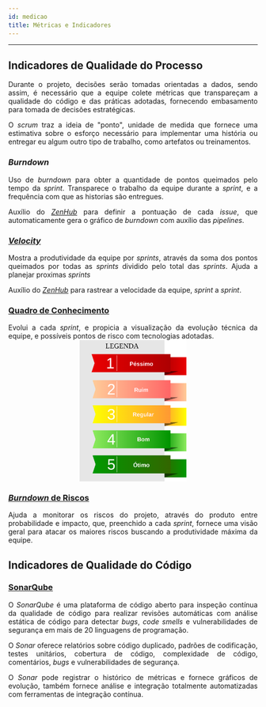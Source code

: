 ```yaml
---
id: medicao    
title: Métricas e Indicadores
---
```


***

## Indicadores de Qualidade do Processo

<p align="justify">
Durante o projeto, decisões serão tomadas orientadas a dados, sendo assim, é necessário que a equipe colete métricas que transpareçam a qualidade do código e das práticas adotadas, fornecendo embasamento para tomada de decisões estratégicas.
</p>  

<p align="justify">
O <i>scrum</i> traz a ideia de "ponto", unidade de medida que fornece uma estimativa sobre o esforço necessário para implementar uma história ou entregar eu algum outro tipo de trabalho, como artefatos ou treinamentos.
</p>  

### _Burndown_   

<p align="justify">
Uso de <i>burndown</i> para obter a quantidade de pontos queimados pelo tempo da <i>sprint</i>.
Transparece o trabalho da equipe durante a <i>sprint</i>, e a frequência com que as historias são entregues.
</p>  
<p align="justify">
Auxílio do <a href="https://www.zenhub.com/blog/burndown-charts-in-github/"><i>ZenHub</i></a> para definir a pontuação de cada <i>issue</i>, que automaticamente gera o gráfico de <i>burndown</i> com auxílio das <i>pipelines</i>.
</p>  

### [_Velocity_]()  

<p align="justify">
Mostra a produtividade da equipe por <i>sprints</i>, através da soma dos pontos queimados por todas as <i>sprints</i> dividido pelo total das <i>sprints</i>.
Ajuda a planejar proximas <i>sprints</i>

Auxílio do <a href="https://www.zenhub.com/blog/track-your-speed-of-work-with-agile-velocity-charts/"><i>ZenHub</i></a> para rastrear a velocidade da equipe, <i>sprint</i> a <i>sprint</i>.

</p>  

### [Quadro de Conhecimento](https://docs.google.com/spreadsheets/d/19OGoemAfy_4nSFBbycD4kIoBFJwUjbXB7vxuQi8HLqY/edit#gid=1094896728)
<p align="justify">
Evolui a cada <i>sprint</i>, e propicia a visualização da evolução técnica da equipe, e possíveis pontos de risco com tecnologias adotadas.

<style>
img {
    display: block;
    margin-left: auto;
    margin-right: auto;
}
</style>

<img src="assets/legendaConhecimento.png" style="width:43%;">


### [_Burndown_ de Riscos](https://docs.google.com/spreadsheets/d/1PYjMMXbWRgKwY5oZH5ekg4VbqTYYfdJImHmxCLH62xI/edit#gid=0)   

<p align="justify">
Ajuda a monitorar os riscos do projeto, através do produto entre probabilidade e impacto, que, preenchido a cada <i>sprint</i>, fornece uma visão geral para atacar os maiores riscos buscando a produtividade máxima da equipe.
</p>  


## Indicadores de Qualidade do Código 

### [SonarQube](https://www.sonarqube.org/features/clean-code/)

<p align="justify">
O <i>SonarQube</i> é uma plataforma de código aberto para inspeção contínua da qualidade de código para realizar revisões automáticas com análise estática de código para detectar <i>bugs</i>, <i>code smells</i> e vulnerabilidades de segurança em mais de 20 linguagens de programação.</p>
<p align="justify">
O <i>Sonar</i> oferece relatórios sobre código duplicado, padrões de codificação, testes unitários, cobertura de código, complexidade de código, comentários, <i>bugs</i> e vulnerabilidades de segurança.
</p>  
<p align="justify">
O <i>Sonar</i> pode registrar o histórico de métricas e fornece gráficos de evolução, também fornece análise e integração totalmente automatizadas com ferramentas de integração contínua.
</p> 